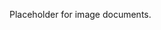 Placeholder for image documents.
 <!-- Photo by J carter from Pexels (affection-baby-baby-girl-beautiful) -->
 <!-- Photo by Vidal Balielo Jr. from Pexels (photo-of-family-walking-on-park) --> 
  <!-- Photo by Nicholas Githiri from Pexels (tilt-shift-lens-photography) --> 
 <!-- Photo by Singkham from Pexels (woman-holding-baby-smiling --> 
 <!-- Photo by Luis Quintero from Pexels (woman-wearing-blue-jeans) --> 
 <!-- Photo by malcolm garret from Pexels (mother-and-son-sitting --> 
 <!-- Photo by Đàm Tướng Quân from Pexels (woman-hugging-child--> 
  <!-- Photo by Orione Conceição from Pexels (girl-riding-on-tree-log--> 
  <!-- Photo by malcolm garret from Pexels (family-posing-on-a-tree--> 

   <!-- Photo by J carter from Pexels (black-and-white-childhood) -->
   <!-- Photo by Bess Hamiti from Pexels (people-girl-design-happy) -->
  <!--Photo by Singkham from Pexels (woman-holding-baby) -->

  <!--Photo by Wallace Chuck from Pexels (woman-in-yellow-top) -->
  <!--Photo by Marta Dzedyshko from Pexels (woman-wearing-blue-denim) -->
  <!--No-attribution (smiling-woman-wearing-hat -->